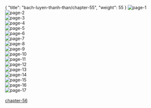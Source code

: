 { "title": "bach-luyen-thanh-than/chapter-55", "weight": 55 }
<img src="bach-luyen-thanh-than_0055_01-708e1af6aa6fb994aa3697cf3f63cc90.webp" alt="page-1" origin="http://storage.fshare.vn/Test-vechai/1501570522-Bach-Luyen-Thanh-Than-Chapter-54-02.jpg"><br/>
<img src="bach-luyen-thanh-than_0055_02-fd521e99463b6e3f40e40332cfa024b0.webp" alt="page-2" origin="http://storage.fshare.vn/Test-vechai/1501570522-Bach-Luyen-Thanh-Than-Chapter-54-03.jpg"><br/>
<img src="bach-luyen-thanh-than_0055_03-00f14b8a41425d9b9f75b62370d92c39.webp" alt="page-3" origin="http://storage.fshare.vn/Test-vechai/1501570522-Bach-Luyen-Thanh-Than-Chapter-54-04.jpg"><br/>
<img src="bach-luyen-thanh-than_0055_04-c4768e52b3b35ef3c69ae1cd72f1ce19.webp" alt="page-4" origin="http://storage.fshare.vn/Test-vechai/1501570522-Bach-Luyen-Thanh-Than-Chapter-54-05.jpg"><br/>
<img src="bach-luyen-thanh-than_0055_05-4ab800687a41cdee159e00d7b2ad1532.webp" alt="page-5" origin="http://storage.fshare.vn/Test-vechai/1501570522-Bach-Luyen-Thanh-Than-Chapter-54-06.jpg"><br/>
<img src="bach-luyen-thanh-than_0055_06-be1ec8e58b44bfdae1ab9e7a7f1b61d7.webp" alt="page-6" origin="http://storage.fshare.vn/Test-vechai/1501570522-Bach-Luyen-Thanh-Than-Chapter-54-07.jpg"><br/>
<img src="bach-luyen-thanh-than_0055_07-b8dfe9064eafcab25d1c0fcc89d2124e.webp" alt="page-7" origin="http://storage.fshare.vn/Test-vechai/1501570522-Bach-Luyen-Thanh-Than-Chapter-54-08.jpg"><br/>
<img src="bach-luyen-thanh-than_0055_08-0e23f2ab6fd2d19e5a124a0d8dc08409.webp" alt="page-8" origin="http://storage.fshare.vn/Test-vechai/1501570522-Bach-Luyen-Thanh-Than-Chapter-54-09.jpg"><br/>
<img src="http://adx.kul.vn/www/delivery/avw.php?zoneid=263&amp;cb=1524452198&amp;n=af995ff0" alt="page-9" origin="http://adx.kul.vn/www/delivery/avw.php?zoneid=263&amp;cb=1524452198&amp;n=af995ff0"><br/>
<img src="bach-luyen-thanh-than_0055_10-5aa5189714176f9eb4edb17cd9b30d0d.webp" alt="page-10" origin="http://storage.fshare.vn/Test-vechai/1501570522-Bach-Luyen-Thanh-Than-Chapter-54-10.jpg"><br/>
<img src="bach-luyen-thanh-than_0055_11-b859572f28a5ccbde19792cdc491fc8b.webp" alt="page-11" origin="http://storage.fshare.vn/Test-vechai/1501570522-Bach-Luyen-Thanh-Than-Chapter-54-11.jpg"><br/>
<img src="bach-luyen-thanh-than_0055_12-9ffa1281f9c7c79dc317bf2a6ea2e5e5.webp" alt="page-12" origin="http://storage.fshare.vn/Test-vechai/1501570522-Bach-Luyen-Thanh-Than-Chapter-54-12.jpg"><br/>
<img src="bach-luyen-thanh-than_0055_13-09178ff804f991d7043bfc8d1c97f9fd.webp" alt="page-13" origin="http://storage.fshare.vn/Test-vechai/1501570522-Bach-Luyen-Thanh-Than-Chapter-54-13.jpg"><br/>
<img src="bach-luyen-thanh-than_0055_14-14e5fbda1ba6dbd599bd02473e61a643.webp" alt="page-14" origin="http://storage.fshare.vn/Test-vechai/1501570522-Bach-Luyen-Thanh-Than-Chapter-54-14.jpg"><br/>
<img src="bach-luyen-thanh-than_0055_15-ce04cbc15c9090d57e97daba7df6ed34.webp" alt="page-15" origin="http://storage.fshare.vn/Test-vechai/1501570522-Bach-Luyen-Thanh-Than-Chapter-54-15.jpg"><br/>
<img src="bach-luyen-thanh-than_0055_16-cc1074192da74b226a9fde6708059be1.webp" alt="page-16" origin="http://storage.fshare.vn/Test-vechai/1501570522-Bach-Luyen-Thanh-Than-Chapter-54-16.jpg"><br/>
<img src="bach-luyen-thanh-than_0055_17-52c91c4bb5f43928ad78eeedbb79e470.webp" alt="page-17" origin="http://storage.fshare.vn/Test-vechai/1501570522-Bach-Luyen-Thanh-Than-Chapter-54-17.jpg"><br/>
<br/><a class="nextchap" href="/bach-luyen-thanh-than/chapter-56">chapter-56</a>
